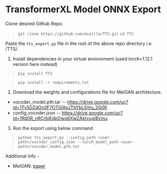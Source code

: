 # TransformerXL Model ONNX Export
Clone desired Github Repo. 
> `git clone https://github.com/mozilla/TTS.git`
> `cd TTS`

Paste the `tts_export.py` file in the root of the above repo directory i.e. <your-desired-path>/TTS/.

1. Install dependencies in your virtual environment (used torch=1.12.1 version here instead)

> `pip install TTS`

> `pip install -r requirements.txt`

2. Download the weights and configurations file for MelGAN architecture.
- vocoder_model.pth.tar
-- https://drive.google.com/uc?id=1Ty5DZdOc0F7OTGj9oJThYbL5iVu_2G0K
- config_vocoder.json
-- https://drive.google.com/uc?id=1Rd0R_nRCrbjEdpOwq6XwZAktvugiBvmu

3. Run the export using below command
> `python tts_export.py --config_path <user-path>/vocoder_config.json --torch_model_path <user-path>/vocoder_model.pth.tar`

Additional info -
- MelGAN: [paper](https://arxiv.org/abs/1910.06711)